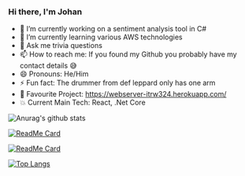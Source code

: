 ### Hi there, I'm Johan

- 🔭 I’m currently working on a sentiment analysis tool in C#
- 🌱 I’m currently learning various AWS technologies
- 💬 Ask me trivia questions
- 📫 How to reach me: If you found my Github you probably have my contact details :sweat_smile: 
- 😄 Pronouns: He/Him
- ⚡ Fun fact: The drummer from def leppard only has one arm
- :star2: Favourite Project: https://webserver-itrw324.herokuapp.com/
- :boom: Current Main Tech: React, .Net Core

![Anurag's github stats](https://github-readme-stats.vercel.app/api?username=jagma&count_private=true&hide=stars,prs,issues,contribs&theme=midnight-purple)

[![ReadMe Card](https://github-readme-stats.vercel.app/api/pin/?username=jagma&repo=browser-based-presentation-software&theme=midnight-purple)](https://github.com/Jagma/browser-based-presentation-software)


[![ReadMe Card](https://github-readme-stats.vercel.app/api/pin/?username=jagma&repo=mercury&theme=midnight-purple)](https://github.com/Jagma/mercury)


[![Top Langs](https://github-readme-stats.vercel.app/api/top-langs/?username=jagma&count_private=true&theme=midnight-purple)](https://github.com/anuraghazra/github-readme-stats)


<!--
**Jagma/Jagma** is a ✨ _special_ ✨ repository because its `README.md` (this file) appears on your GitHub profile.

Here are some ideas to get you started:


-->
